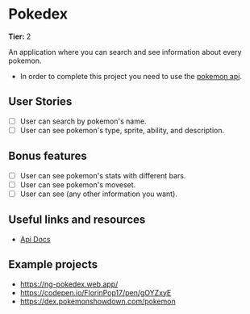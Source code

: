 # Pokedex

**Tier:** 2

An application where you can search and see information about every pokemon.

-   In order to complete this project you need to use the [pokemon api](https://pokeapi.co/).

## User Stories

-   [ ] User can search by pokemon's name.
-   [ ] User can see pokemon's type, sprite, ability, and description.

## Bonus features

-   [ ] User can see pokemon's stats with different bars.
-   [ ] User can see pokemon's moveset.
-   [ ] User can see (any other information you want).

## Useful links and resources

-   [Api Docs](https://pokeapi.co/docs/v2.html/)

## Example projects

- https://ng-pokedex.web.app/
- https://codepen.io/FlorinPop17/pen/gOYZxyE
- https://dex.pokemonshowdown.com/pokemon
